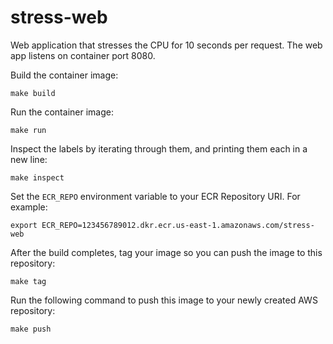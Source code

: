 # stress-web

Web application that stresses the CPU for 10 seconds per request. The web app listens on container port 8080.

Build the container image:

`make build`

Run the container image:

`make run`

Inspect the labels by iterating through them, and printing them each in a new line:

`make inspect`

Set the `ECR_REPO` environment variable to your ECR Repository URI. For example:

`export ECR_REPO=123456789012.dkr.ecr.us-east-1.amazonaws.com/stress-web`

After the build completes, tag your image so you can push the image to this repository:

`make tag`

Run the following command to push this image to your newly created AWS repository:

`make push`